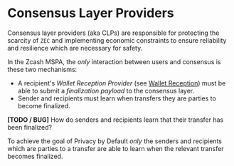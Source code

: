 # Consensus Layer Providers

Consensus layer providers (aka CLPs) are responsible for protecting the scarcity of `ZEC` and implementing economic constraints to ensure reliability and resilience which are necessary for safety.

In the Zcash MSPA, the _only_ interaction between users and consensus is these two mechanisms:

- A recipient's _Wallet Reception Provider_ (see [Wallet Reception](./wallet-reception.md)) must be able to submit a _finalization payload_ to the consensus layer.
- Sender and recipients must learn when transfers they are parties to become finalized.

**[TODO / BUG]** How do senders and recipients learn that their transfer has been finalized?

To achieve the goal of Privacy by Default _only_ the senders and recipients which are parties to a transfer are able to learn when the relevant transfer becomes finalized.
